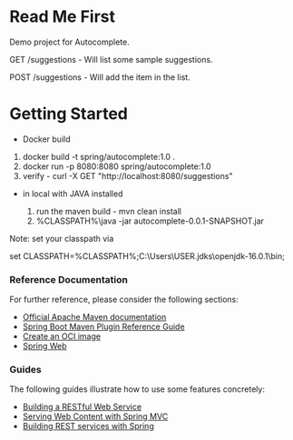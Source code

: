 # Read Me First
Demo project for Autocomplete.

GET  /suggestions - Will list some sample suggestions.

POST /suggestions - Will add the item in the list.

# Getting Started
- Docker build 

1. docker build -t spring/autocomplete:1.0 .
2. docker run -p 8080:8080 spring/autocomplete:1.0
3. verify - curl -X GET "http://localhost:8080/suggestions"

 - in local with JAVA installed

    1. run the maven build - mvn clean install
    2. %CLASSPATH%\java -jar autocomplete-0.0.1-SNAPSHOT.jar

Note: set your classpath via

set CLASSPATH=%CLASSPATH%;C:\Users\USER\.jdks\openjdk-16.0.1\bin;

### Reference Documentation
For further reference, please consider the following sections:

* [Official Apache Maven documentation](https://maven.apache.org/guides/index.html)
* [Spring Boot Maven Plugin Reference Guide](https://docs.spring.io/spring-boot/docs/2.5.2/maven-plugin/reference/html/)
* [Create an OCI image](https://docs.spring.io/spring-boot/docs/2.5.2/maven-plugin/reference/html/#build-image)
* [Spring Web](https://docs.spring.io/spring-boot/docs/2.5.2/reference/htmlsingle/#boot-features-developing-web-applications)

### Guides
The following guides illustrate how to use some features concretely:

* [Building a RESTful Web Service](https://spring.io/guides/gs/rest-service/)
* [Serving Web Content with Spring MVC](https://spring.io/guides/gs/serving-web-content/)
* [Building REST services with Spring](https://spring.io/guides/tutorials/bookmarks/)


